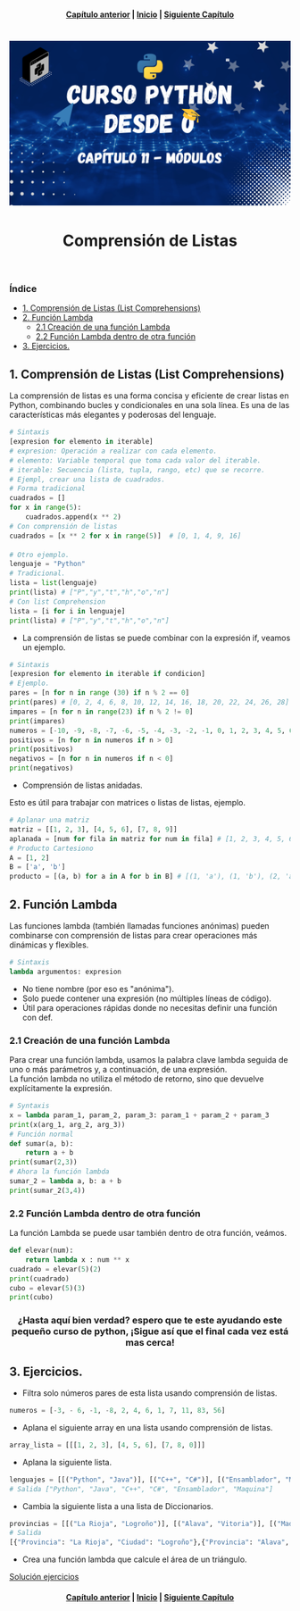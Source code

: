 <h4 align="center">
<a href="https://github.com/tecxion/Curso-Python/tree/main/10_Funciones/readme.md">Capítulo anterior</a> | <a href="https://github.com/tecxion/Curso-Python/tree/main">Inicio</a> | <a href="https://github.com/tecxion/Curso-Python/tree/main/12_Modulos/readme.md">Siguiente Capítulo</a>
</h4>

<h1 align="center">
<img src="https://github.com/tecxion/Curso-Python/blob/main/Media/modulos.png">
</h1>


<h1 align="center">Comprensión de Listas</h1><br>

<h3>Índice</h3>

- [1. Comprensión de Listas (List Comprehensions)](#1-comprensión-de-listas-list-comprehensions)
- [2. Función Lambda](#2-función-lambda)
  - [2.1 Creación de una función Lambda](#21-creación-de-una-función-lambda)
  - [2.2 Función Lambda dentro de otra función](#22-función-lambda-dentro-de-otra-función)
- [3. Ejercicios.](#3-ejercicios)



<a name = "1-comprensión-de-listas-list-comprehensions"></a>

## 1. Comprensión de Listas (List Comprehensions)

La comprensión de listas es una forma concisa y eficiente de crear listas en Python, combinando bucles y condicionales en una sola línea. Es una de las características más elegantes y poderosas del lenguaje.
```python
# Sintaxis
[expresion for elemento in iterable]
# expresion: Operación a realizar con cada elemento.
# elemento: Variable temporal que toma cada valor del iterable.
# iterable: Secuencia (lista, tupla, rango, etc) que se recorre.
# Ejempl, crear una lista de cuadrados.
# Forma tradicional
cuadrados = []
for x in range(5):
    cuadrados.append(x ** 2)
# Con comprensión de listas
cuadrados = [x ** 2 for x in range(5)]  # [0, 1, 4, 9, 16]

# Otro ejemplo.
lenguaje = "Python"
# Tradicional.
lista = list(lenguaje)
print(lista) # ["P","y","t","h","o","n"]
# Con list Comprehension
lista = [i for i in lenguaje]
print(lista) # ["P","y","t","h","o","n"]
```

- La comprensión de listas se puede combinar con la expresión if, veamos un ejemplo.
```python
# Sintaxis
[expresion for elemento in iterable if condicion]
# Ejemplo.
pares = [n for n in range (30) if n % 2 == 0]
print(pares) # [0, 2, 4, 6, 8, 10, 12, 14, 16, 18, 20, 22, 24, 26, 28]
impares = [n for n in range(23) if n % 2 != 0]
print(impares)
numeros = [-10, -9, -8, -7, -6, -5, -4, -3, -2, -1, 0, 1, 2, 3, 4, 5, 6, 7, 8, 9]
positivos = [n for n in numeros if n > 0]
print(positivos)
negativos = [n for n in numeros if n < 0]
print(negativos)

```

- Comprensión de listas anidadas.

Esto es útil para trabajar con matrices o listas de listas, ejemplo.
```python
# Aplanar una matriz
matriz = [[1, 2, 3], [4, 5, 6], [7, 8, 9]]
aplanada = [num for fila in matriz for num in fila] # [1, 2, 3, 4, 5, 6, 7, 8, 9]
# Producto Cartesiono
A = [1, 2]
B = ['a', 'b']
producto = [(a, b) for a in A for b in B] # [(1, 'a'), (1, 'b'), (2, 'a'), (2, 'b')]
```

<a name = "2-función-lambda"></a>

## 2. Función Lambda

Las funciones lambda (también llamadas funciones anónimas) pueden combinarse con comprensión de listas para crear operaciones más dinámicas y flexibles.
```python
# Sintaxis
lambda argumentos: expresion
```
- No tiene nombre (por eso es "anónima").
- Solo puede contener una expresión (no múltiples líneas de código).
- Útil para operaciones rápidas donde no necesitas definir una función con def.

<a name = "21-creación-de-una-función-lambda"></a>

### 2.1 Creación de una función Lambda

Para crear una función lambda, usamos la palabra clave lambda seguida de uno o más parámetros y, a continuación, de una expresión.<br>
La función lambda no utiliza el método de retorno, sino que devuelve explícitamente la expresión.
```python
# Syntaxis
x = lambda param_1, param_2, param_3: param_1 + param_2 + param_3
print(x(arg_1, arg_2, arg_3))
# Función normal
def sumar(a, b):
    return a + b
print(sumar(2,3))
# Ahora la función lambda
sumar_2 = lambda a, b: a + b
print(sumar_2(3,4))
```


<a name = "22-función-lambda-dentro-de-otra-función"></a>

### 2.2 Función Lambda dentro de otra función

La función Lambda se puede usar también dentro de otra función, veámos.
```python
def elevar(num):
    return lambda x : num ** x
cuadrado = elevar(5)(2)
print(cuadrado)
cubo = elevar(5)(3)
print(cubo)
```

<h3 align = "center" >¿Hasta aquí bien verdad? espero que te este ayudando este pequeño curso de python, ¡Sigue así que el final cada vez está mas cerca!</h3>


<a name = "3-ejercicios" ></a>

## 3. Ejercicios.

- Filtra solo números pares de esta lista usando comprensión de listas.
```python
numeros = [-3, - 6, -1, -8, 2, 4, 6, 1, 7, 11, 83, 56]
```
- Aplana el siguiente array en una lista usando comprensión de listas.
```python
array_lista = [[[1, 2, 3], [4, 5, 6], [7, 8, 0]]]
```
- Aplana la siguiente lista.
```python
lenguajes = [[("Python", "Java")], [("C++", "C#")], [("Ensamblador", "Maquina")]]
# Salida ["Python", "Java", "C++", "C#", "Ensamblador", "Maquina"]
```
- Cambia la siguiente lista a una lista de Diccionarios.
```python
provincias = [[("La Rioja", "Logroño")], [("Alava", "Vitoria")], [("Madrid", "Madrid")]]
# Salida
[{"Provincia": "La Rioja", "Ciudad": "Logroño"},{"Provincia": "Alava", "Ciudad": "Vitoria"}, {"Provincia": "Madrid", "Ciudad": "Madrid"}]
```
- Crea una función lambda que calcule el área de un triángulo.

[Solución ejercicios](./ejercicios.py)


<h4 align="center">
<a href="https://github.com/tecxion/Curso-Python/tree/main/10_Funciones/readme.md">Capítulo anterior</a> | <a href="https://github.com/tecxion/Curso-Python/tree/main">Inicio</a> | <a href="https://github.com/tecxion/Curso-Python/tree/main/12_Modulos/readme.md">Siguiente Capítulo</a>
</h4>